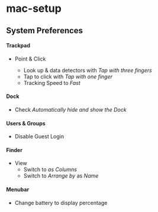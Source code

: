 # mac-setup

## System Preferences

#### Trackpad

* Point & Click

  * Look up & data detectors with *Tap with three fingers*
  * Tap to click with *Tap with one finger*
  * Tracking Speed to *Fast*

#### Dock

* Check *Automatically hide and show the Dock*

#### Users & Groups

* Disable Guest Login

#### Finder

* View
  * Switch to *as Columns*
  * Switch to *Arrange by* as *Name*
  
#### Menubar

* Change battery to display percentage
